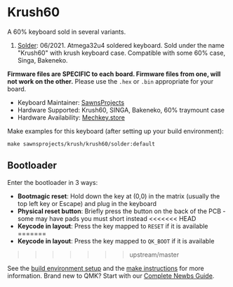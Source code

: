 # Krush60

A 60% keyboard sold in several variants. 

1. [Solder](solder/): 06/2021. Atmega32u4 soldered keyboard. Sold under the name "Krush60" with krush keyboard case. Compatible with some 60% case, Singa, Bakeneko.

 **Firmware files are SPECIFIC to each board. Firmware files from one, will not work on the other.** Please use the `.hex` or `.bin` appropriate for your board.

* Keyboard Maintainer: [SawnsProjects](https://github.com/MaiTheSan)
* Hardware Supported: Krush60, SINGA, Bakeneko, 60% traymount case
* Hardware Availability: [Mechkey.store](https://mechkey.store/)

Make examples for this keyboard (after setting up your build environment):

    make sawnsprojects/krush/krush60/solder:default

## Bootloader

Enter the bootloader in 3 ways:

* **Bootmagic reset**: Hold down the key at (0,0) in the matrix (usually the top left key or Escape) and plug in the keyboard
* **Physical reset button**: Briefly press the button on the back of the PCB - some may have pads you must short instead
<<<<<<< HEAD
* **Keycode in layout**: Press the key mapped to `RESET` if it is available
=======
* **Keycode in layout**: Press the key mapped to `QK_BOOT` if it is available
>>>>>>> upstream/master

See the [build environment setup](https://docs.qmk.fm/#/getting_started_build_tools) and the [make instructions](https://docs.qmk.fm/#/getting_started_make_guide) for more information. Brand new to QMK? Start with our [Complete Newbs Guide](https://docs.qmk.fm/#/newbs).